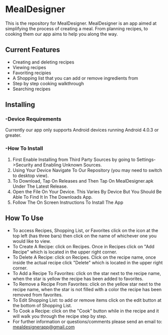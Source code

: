 # MealDesigner
This is the repository for MealDesigner. MealDesigner is an app aimed at simplifying the process of creating a meal. From planning recipes, to cooking them our app aims to help you along the way.


## Current Features
* Creating and deleting recipes
* Viewing recipes
* Favoriting recipies
* A Shopping list that you can add or remove ingredients from
* Step by step cooking walkthrough
* Searching recipes


## Installing

### -Device Requirements
Currently our app only supports Android devices running Android 4.0.3 or greater.

### -How To Install
1) First Enable Installing from Third Party Sources by going to Settings->Security and Enabling Unknown Sources.   
2) Using Your Device Navigate To Our Repository (you may need to switch to desktop view).   
3) To Download, Tap On Releases and Then Tap On MealDesigner.apk Under The Latest Release.   
4) Open the File On Your Device. This Varies By Device But You Should Be Able To Find It In The Downloads App.   
5) Follow The On Screen Instructions To Install The App   


## How To Use
* To access Recipes, Shopping List, or Favorites click on the icon at the top left (has three bars) then click on the name of whichever one you would like to view.
* To Create A Recipe: click on Recipes. Once in Recipes click on "Add Recipe" which is located in the upper right corner.
* To Delete A Recipe: click on Recipes. Click on the recipe name, once inside the actual recipe click "Delete" which is located in the upper right corner.
* To Add a Recipe To Favorites: click on the star next to the recipe name, when the star is yellow the recipe has been added to favorites.
* To Remove a Recipe From Favorites: click on the yellow star next to the recipe name, when the star is not filled with a color the recipe has been removed from favorites.
* To Edit Shopping List: to add or remove items click on the edit button at the bottom of Shopping List.
* To Cook a Recipe: click on the "Cook" button while in the recipe and it will walk you through the recipe step by step.  
* For further information or questions/comments please send an email to: mealdesignerapp@gmail.com 
